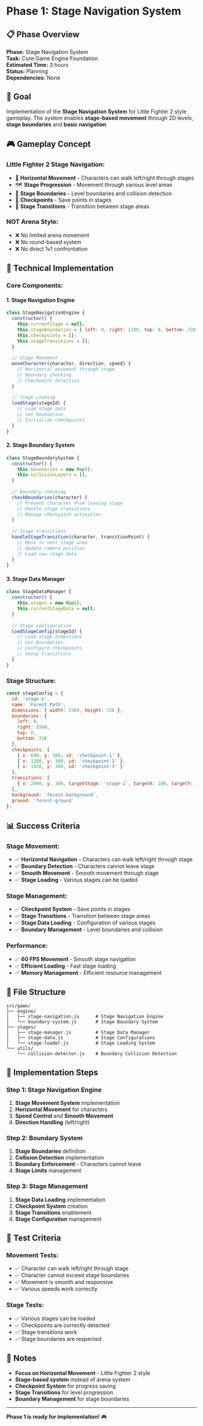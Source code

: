 # Phase 1: Stage Navigation System

## 📋 **Phase Overview**

**Phase:** Stage Navigation System  
**Task:** Core Game Engine Foundation  
**Estimated Time:** 3 hours  
**Status:** Planning  
**Dependencies:** None  

## 🎯 **Goal**

Implementation of the **Stage Navigation System** for Little Fighter 2 style gameplay. The system enables **stage-based movement** through 2D levels, **stage boundaries** and **basic navigation**.

## 🎮 **Gameplay Concept**

### **Little Fighter 2 Stage Navigation:**
- 🏃 **Horizontal Movement** - Characters can walk left/right through stages
- 🗺️ **Stage Progression** - Movement through various level areas
- 🎯 **Stage Boundaries** - Level boundaries and collision detection
- 📍 **Checkpoints** - Save points in stages
- 🚪 **Stage Transitions** - Transition between stage areas

### **NOT Arena Style:**
- ❌ No limited arena movement
- ❌ No round-based system
- ❌ No direct 1v1 confrontation

## 🔧 **Technical Implementation**

### **Core Components:**

#### **1. Stage Navigation Engine**
```javascript
class StageNavigationEngine {
  constructor() {
    this.currentStage = null;
    this.stageBoundaries = { left: 0, right: 1280, top: 0, bottom: 720 };
    this.checkpoints = [];
    this.stageTransitions = [];
  }
  
  // Stage Movement
  moveCharacter(character, direction, speed) {
    // Horizontal movement through stage
    // Boundary checking
    // Checkpoint detection
  }
  
  // Stage Loading
  loadStage(stageId) {
    // Load stage data
    // Set boundaries
    // Initialize checkpoints
  }
}
```

#### **2. Stage Boundary System**
```javascript
class StageBoundarySystem {
  constructor() {
    this.boundaries = new Map();
    this.collisionLayers = [];
  }
  
  // Boundary checking
  checkBoundaries(character) {
    // Prevent character from leaving stage
    // Handle stage transitions
    // Manage checkpoint activation
  }
  
  // Stage transitions
  handleStageTransition(character, transitionPoint) {
    // Move to next stage area
    // Update camera position
    // Load new stage data
  }
}
```

#### **3. Stage Data Manager**
```javascript
class StageDataManager {
  constructor() {
    this.stages = new Map();
    this.currentStageData = null;
  }
  
  // Stage configuration
  loadStageConfig(stageId) {
    // Load stage dimensions
    // Set boundaries
    // Configure checkpoints
    // Setup transitions
  }
}
```

### **Stage Structure:**
```javascript
const stageConfig = {
  id: 'stage-1',
  name: 'Forest Path',
  dimensions: { width: 2560, height: 720 },
  boundaries: {
    left: 0,
    right: 2560,
    top: 0,
    bottom: 720
  },
  checkpoints: [
    { x: 640, y: 360, id: 'checkpoint-1' },
    { x: 1280, y: 360, id: 'checkpoint-2' },
    { x: 1920, y: 360, id: 'checkpoint-3' }
  ],
  transitions: [
    { x: 2400, y: 360, targetStage: 'stage-2', targetX: 100, targetY: 360 }
  ],
  background: 'forest-background',
  ground: 'forest-ground'
};
```

## 📊 **Success Criteria**

### **Stage Movement:**
- ✅ **Horizontal Navigation** - Characters can walk left/right through stage
- ✅ **Boundary Detection** - Characters cannot leave stage
- ✅ **Smooth Movement** - Smooth movement through stage
- ✅ **Stage Loading** - Various stages can be loaded

### **Stage Management:**
- ✅ **Checkpoint System** - Save points in stages
- ✅ **Stage Transitions** - Transition between stage areas
- ✅ **Stage Data Loading** - Configuration of various stages
- ✅ **Boundary Management** - Level boundaries and collision

### **Performance:**
- ✅ **60 FPS Movement** - Smooth stage navigation
- ✅ **Efficient Loading** - Fast stage loading
- ✅ **Memory Management** - Efficient resource management

## 📁 **File Structure**

```
src/game/
├── engine/
│   ├── stage-navigation.js      # Stage Navigation Engine
│   └── boundary-system.js       # Stage Boundary System
├── stages/
│   ├── stage-manager.js         # Stage Data Manager
│   ├── stage-data.js            # Stage Configurations
│   └── stage-loader.js          # Stage Loading System
└── utils/
    └── collision-detector.js    # Boundary Collision Detection
```

## 🚀 **Implementation Steps**

### **Step 1: Stage Navigation Engine**
1. **Stage Movement System** implementation
2. **Horizontal Movement** for characters
3. **Speed Control** and **Smooth Movement**
4. **Direction Handling** (left/right)

### **Step 2: Boundary System**
1. **Stage Boundaries** definition
2. **Collision Detection** implementation
3. **Boundary Enforcement** - Characters cannot leave
4. **Stage Limits** management

### **Step 3: Stage Management**
1. **Stage Data Loading** implementation
2. **Checkpoint System** creation
3. **Stage Transitions** enablement
4. **Stage Configuration** management

## 🎯 **Test Criteria**

### **Movement Tests:**
- ✅ Character can walk left/right through stage
- ✅ Character cannot exceed stage boundaries
- ✅ Movement is smooth and responsive
- ✅ Various speeds work correctly

### **Stage Tests:**
- ✅ Various stages can be loaded
- ✅ Checkpoints are correctly detected
- ✅ Stage transitions work
- ✅ Stage boundaries are respected

## 📝 **Notes**

- **Focus on Horizontal Movement** - Little Fighter 2 style
- **Stage-based system** instead of arena system
- **Checkpoint System** for progress saving
- **Stage Transitions** for level progression
- **Boundary Management** for stage boundaries

---

**Phase 1 is ready for implementation!** 🎮 